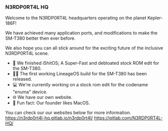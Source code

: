 ### N3RDP0RT4L HQ

Welcome to the N3RDP0RT4L headquarters operating on the planet Kepler-186F!

We have achieved many application ports, and modifications to make the SM-T380 better then ever before.

We also hope you can all stick around for the exciting future of the inclusive N3RDP0RT4L scene.

- 📱 We finished iShitOS; A Super-Fast and debloated stock ROM edit for the SM-T380.
- 🧑‍💻 The first working LineageOS build for the SM-T380 has been released.
- 💻 We're currently working on a stock rom edit for the codename "enuma" device.
- 🌐 We have our own website.
- 🍎 Fun fact: Our founder likes MacOS.

You can check our our websites below for more information.
https://n3rdp0rt4l-hq.gitlab.io/n3rdp0rt4l/
https://gitlab.com/N3RDP0RT4L-HQ/
